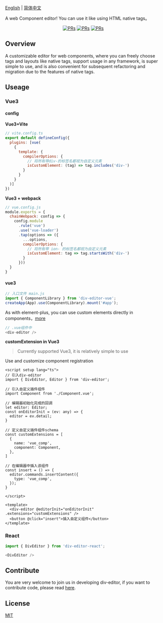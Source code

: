 [English](./README.md) | [简体中文](./README.zh-CN.md)

A web Component editor! You can use it like using HTML native tags。

<div align="center">
<a href="https://github.com/xlei1123/div-editor/pulls" target="_blank"><img src="https://img.shields.io/badge/PRs-welcome-brightgreen.svg" alt="PRs"/></a>
<a href="https://github.com/xlei1123/div-editor/pulls" target="_blank"><img src="https://img.shields.io/github/package-json/v/xlei1123/div-editor?style=plastic" alt="PRs"/></a>
<a href="https://github.com/xlei1123/div-editor/pulls" target="_blank"><img src="https://img.shields.io/badge/div--editor-web%20components-brightgreen" alt="PRs"/></a>
</div>

## Overview
A customizable editor for web components, where you can freely choose tags and layouts like native tags, support usage in any framework, is super simple to use, and is also convenient for subsequent refactoring and migration due to the features of native tags.


## Useage

### Vue3

#### config

**Vue3+Vite**
```js
// vite.config.ts
export default defineConfig({
  plugins: [vue(
    {
      template: {
        compilerOptions: {
          // 将所有带div-的标签名都视为自定义元素
          isCustomElement: (tag) => tag.includes('div-')
        }
      }
    }
  )]
})
```

**Vue3 + webpack**
```js
// vue.config.js
module.exports = {
  chainWebpack: config => {
    config.module
      .rule('vue')
      .use('vue-loader')
      .tap(options => ({
        ...options,
        compilerOptions: {
          // 将所有带 ion- 的标签名都视为自定义元素
          isCustomElement: tag => tag.startsWith('div-')
        }
      }))
  }
}
```

#### vue3

```js
// 入口文件 main.js 
import { ComponentLibrary } from 'div-editor-vue';
createApp(App).use(ComponentLibrary).mount('#app');
```

As with element-plus, you can use custom elements directly in components，[more](https://github.com/xlei1123/div-editor/tree/main/packages/div-editor/src/components/div-editor)

```js
// .vue组件中
<div-editor />
```

**customExtension in Vue3**
> Currently supported Vue3, it is relatively simple to use

Use and customize component registration
```vue
<script setup lang="ts">
// 引入div-editor
import { DivEditor, Editor } from 'div-editor';

// 引入自定义插件组件
import Component from './Component.vue';

// 编辑器初始化完成的回调
let editor: Editor;
const onEditorInit = (ev: any) => {
  editor = ev.detail;
}

// 定义自定义插件组件schema
const customExtensions = [
  {
    name: 'vue_comp',
    component: Component,
  },
]

// 在编辑器中插入该组件
const insert = () => {
  editor.commands.insertContent({
    type: 'vue_comp',
  });
}

</script>

<template>
  <div-editor @editorInit="onEditorInit" .extensions="customExtensions" />
  <button @click="insert">插入自定义组件</button>
</template>

```

### React


```js
import { DivEditor } from 'div-editor-react';

<DivEditor />
```



## Contribute

You are very welcome to join us in developing div-editor, if you want to contribute code, please read [here](./CONTRIBUTING.md).

## License

[MIT](./LICENSE)

